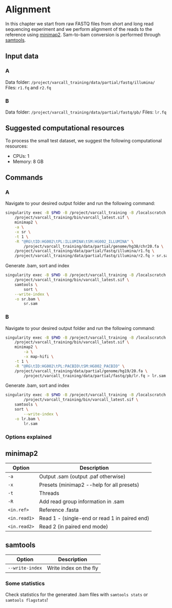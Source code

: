 # Alignment

In this chapter we start from raw FASTQ files from short and long read sequencing experiment and we perform alignment of the reads to the reference using [minimap2](https://github.com/lh3/minimap2). Sam-to-bam conversion is performed through [samtools](https://github.com/samtools/samtools).

## Input data

### A

Data folder: `/project/varcall_training/data/partial/fastq/illumina/`
Files: `r1.fq` and `r2.fq`

### B

Data folder: `/project/varcall_training/data/partial/fastq/pb/`
Files: `lr.fq`

## Suggested computational resources

To process the small test dataset, we suggest the following computational resources:

- CPUs: 1
- Memory: 8 GB

## Commands

### A

Navigate to your desired output folder and run the following command:

```bash
singularity exec -B $PWD -B /project/varcall_training -B /localscratch \
	/project/varcall_training/bin/varcall_latest.sif \
	minimap2 \
	-a \
	-x sr \
	-t 1 \
	-R "@RG\tID:HG002\tPL:ILLUMINA\tSM:HG002_ILLUMINA" \
        /project/varcall_training/data/partial/genome/hg38/chr20.fa \
	/project/varcall_training/data/partial/fastq/illumina/r1.fq \
	/project/varcall_training/data/partial/fastq/illumina/r2.fq > sr.sam
```

Generate .bam, sort and index

```bash
singularity exec -B $PWD -B /project/varcall_training -B /localscratch \
	/project/varcall_training/bin/varcall_latest.sif \
	samtools \
        sort \
	--write-index \
	-o sr.bam \
        sr.sam
```

### B

Navigate to your desired output folder and run the following command:

```bash
singularity exec -B $PWD -B /project/varcall_training -B /localscratch \
	/project/varcall_training/bin/varcall_latest.sif \
	minimap2 \
        -a \
        -x map-hifi \
	-t 1 \
	-R "@RG\tID:HG002\tPL:PACBIO\tSM:HG002_PACBIO" \
	/project/varcall_training/data/partial/genome/hg19/20.fa \
        /project/varcall_training/data/partial/fastq/pb/lr.fq > lr.sam 
```

Generate .bam, sort and	index

```bash
singularity exec -B $PWD -B /project/varcall_training -B /localscratch \
        /project/varcall_training/bin/varcall_latest.sif \
	samtools \
	sort \
        --write-index \
	-o lr.bam \
        lr.sam
```

### Options explained

## minimap2

| Option | Description |
|--------|-------------|	
| `-a` | Output .sam (output .paf otherwise) |
| `-x` | Presets (minimap2 --help for all presets) |
| `-t` | Threads |
| `-R` | Add read group information in .sam |
| `<in.ref>` | Reference .fasta |
| `<in.read1>` | Read 1 - (single-end or read 1 in paired end) |
| `<in.read2>` | Read 2 (in paired end mode) |

## samtools

| Option | Description |
|--------|-------------|
| `--write-index` | Write index on the fly |


### Some statistics

Check statistics for the generated .bam files with `samtools stats` or `samtools flagstats`!
